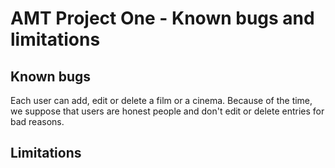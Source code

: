 # AMT Project One - Known bugs and limitations

## Known bugs

Each user can add, edit or delete a film or a cinema. Because of the time, we suppose that users are honest people and don't edit or delete entries for bad reasons.


## Limitations
